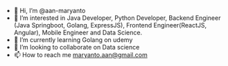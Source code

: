 - 👋 Hi, I’m @aan-maryanto
- 👀 I’m interested in Java Developer, Python Developer, Backend Engineer (Java Springboot, Golang, ExpressJS), Frontend Engineer(ReactJS, Angular), Mobile Engineer and Data Science.
- 🌱 I’m currently learning Golang on udemy
- 💞️ I’m looking to collaborate on Data science
- 📫 How to reach me maryanto.aan@gmail.com

<!---
aan-maryanto/aan-maryanto is a ✨ special ✨ repository because its `README.md` (this file) appears on your GitHub profile.
You can click the Preview link to take a look at your changes.
--->
